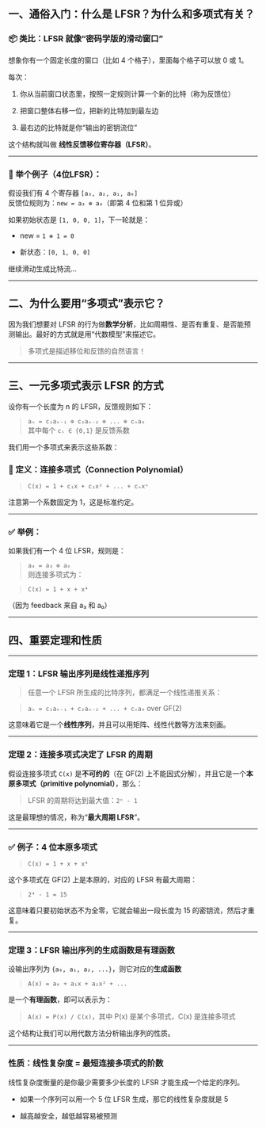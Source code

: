 
## 一、通俗入门：什么是 LFSR？为什么和多项式有关？

### 📦 类比：LFSR 就像“密码学版的滑动窗口”

想象你有一个固定长度的窗口（比如 4 个格子），里面每个格子可以放 0 或 1。

每次：

1. 你从当前窗口状态里，按照一定规则计算一个新的比特（称为反馈位）
    
2. 把窗口整体右移一位，把新的比特加到最左边
    
3. 最右边的比特就是你“输出的密钥流位”
    

这个结构就叫做 **线性反馈移位寄存器（LFSR）**。

---

### 🔁 举个例子（4位LFSR）：

假设我们有 4 个寄存器 `[a₃, a₂, a₁, a₀]`  
反馈位规则为：`new = a₃ ⊕ a₀`（即第 4 位和第 1 位异或）

如果初始状态是 `[1, 0, 0, 1]`，下一轮就是：

- new = `1 ⊕ 1 = 0`
    
- 新状态：`[0, 1, 0, 0]`
    

继续滑动生成比特流...

---

## 二、为什么要用“多项式”表示它？

因为我们想要对 LFSR 的行为做**数学分析**，比如周期性、是否有重复、是否能预测输出。最好的方式就是用“代数模型”来描述它。

> 多项式是描述移位和反馈的自然语言！

---

## 三、一元多项式表示 LFSR 的方式

设你有一个长度为 n 的 LFSR，反馈规则如下：

> `aₙ = c₁aₙ₋₁ ⊕ c₂aₙ₋₂ ⊕ ... ⊕ cₙa₀`  
> 其中每个 `cᵢ ∈ {0,1}` 是反馈系数

我们用一个多项式来表示这些系数：

### 📘 定义：**连接多项式（Connection Polynomial）**

> `C(x) = 1 + c₁x + c₂x² + ... + cₙxⁿ`

注意第一个系数固定为 1，这是标准约定。

---

### ✅ 举例：

如果我们有一个 4 位 LFSR，规则是：

> `a₄ = a₃ ⊕ a₀`  
> 则连接多项式为：

> `C(x) = 1 + x + x⁴`

（因为 feedback 来自 a₃ 和 a₀）

---

## 四、重要定理和性质

---

### **定理 1：LFSR 输出序列是线性递推序列**

> 任意一个 LFSR 所生成的比特序列，都满足一个线性递推关系：

> `aₙ = c₁aₙ₋₁ + c₂aₙ₋₂ + ... + cₙa₀` over GF(2)

这意味着它是一个**线性序列**，并且可以用矩阵、线性代数等方法来刻画。

---

### **定理 2：连接多项式决定了 LFSR 的周期**

假设连接多项式 `C(x)` 是**不可约的**（在 GF(2) 上不能因式分解），并且它是一个**本原多项式（primitive polynomial）**，那么：

> LFSR 的周期将达到最大值：`2ⁿ - 1`

这是最理想的情况，称为“**最大周期 LFSR**”。

---

### ✅ 例子：4 位本原多项式

> `C(x) = 1 + x + x⁴`

这个多项式在 GF(2) 上是本原的，对应的 LFSR 有最大周期：

> `2⁴ - 1 = 15`

这意味着只要初始状态不为全零，它就会输出一段长度为 15 的密钥流，然后才重复。

---

### **定理 3：LFSR 输出序列的生成函数是有理函数**

设输出序列为 `{a₀, a₁, a₂, ...}`，则它对应的**生成函数**

> `A(x) = a₀ + a₁x + a₂x² + ...`

是一个**有理函数**，即可以表示为：

> `A(x) = P(x) / C(x)`，其中 P(x) 是某个多项式，C(x) 是连接多项式

这个结构让我们可以用代数方法分析输出序列的性质。

---

### **性质：线性复杂度 = 最短连接多项式的阶数**

线性复杂度衡量的是你最少需要多少长度的 LFSR 才能生成一个给定的序列。

- 如果一个序列可以用一个 5 位 LFSR 生成，那它的线性复杂度就是 5
    
- 越高越安全，越低越容易被预测
    

